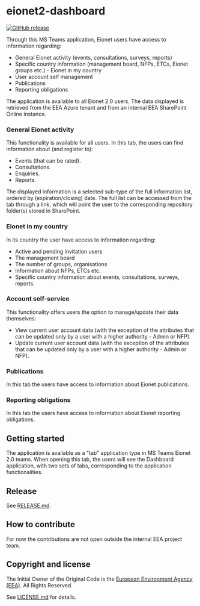 
# eionet2-dashboard

[![GitHub release](https://img.shields.io/github/v/release/eea/eionet2-dashboard)](https://github.com/eea/eionet2-dashboard/releases)

Through this MS Teams application, Eionet users have access to information regarding:
- General Eionet activity (events, consultations, surveys, reports)
- Specific country information (management board, NFPs, ETCs, Eionet groups etc.) - Eionet in my country
- User account self management
- Publications
- Reporting obligations

The application is available to all Eionet 2.0 users.
The data displayed is retrieved from the EEA Azure tenant and from an internal EEA SharePoint Online instance.

### General Eionet activity

This functionality is available for all users. In this tab, the users can find information about (and register to):
- Events (that can be rated).
- Consultations.
- Enquiries.
- Reports.

The displayed information is a selected sub-type of the full information list, ordered by (expiration/closing) date. The full list can be accessed from the tab through a link, which will point the user to the corresponding repository folder(s) stored in SharePoint.

### Eionet in my country

In its country the user have access to  information regarding:
- Active and pending invitation users
- The management board
- The number of groups, organisations
- Information about NFPs, ETCs etc.
- Specific country information about events, consultations, surveys, reports.

### Account self-service

This functionality offers users the option to manage/update their data themselves:
- View current user account data (with the exception of the attributes that can be updated only by a user with a higher authority - Admin or NFP).
- Update current user account data (with the exception of the attributes that can be updated only by a user with a higher authority - Admin or NFP).

### Publications

In this tab the users have access to information about Eionet publications.

### Reporting obligations

In this tab the users have access to information about Eionet reporting obligations.

## Getting started

The application is available as a "tab" application type in MS Teams Eionet 2.0 teams.
When opening this tab, the users will see the Dashboard application, with two sets of tabs, corresponding to the application functionalities.

## Release

See [RELEASE.md](https://github.com/eea/eionet2-dashboard/blob/master/RELEASE.md).

## How to contribute

For now the contributions are not open outside the internal EEA project team.

## Copyright and license

The Initial Owner of the Original Code is the [European Environment Agency (EEA)](http://eea.europa.eu).
All Rights Reserved.

See [LICENSE.md](https://github.com/eea/eionet2-dashboard/blob/master/LICENSE.md) for details.